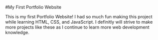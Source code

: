 #My First Portfolio Website

This is my first Portfolio Website! I had so much fun making this project while learning HTML, CSS, and JavaScript.
I definitly will strive to make more projects like these as I continue to learn more web development knowledge.

